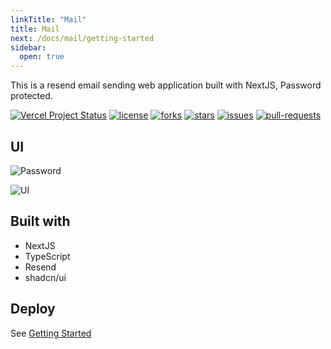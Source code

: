 ```yaml
---
linkTitle: "Mail"
title: Mail
next: /docs/mail/getting-started
sidebar:
  open: true
---
```


This is a resend email sending web application built with NextJS, Password protected.

<a href="https://vercel.com/tech-art/mail" target="_blank"><img src="https://vercelbadge.vercel.app/api/Dev-Huang1/Mail?style=flat-square" alt="Vercel Project Status"></a>
<a href="https://github.com/Dev-Huang1/Mail/blob/master/LICENSE" target="blank"><img src="https://img.shields.io/github/license/Dev-Huang1/Mail?style=flat-square" alt="license"></a>
<a href="https://github.com/Dev-Huang1/Mail/fork" target="blank"><img src="https://img.shields.io/github/forks/Dev-Huang1/Mail?style=flat-square" alt="forks"></a>
<a href="https://github.com/Dev-Huang1/Mail/stargazers" target="blank"><img src="https://img.shields.io/github/stars/Dev-Huang1/Mail?style=flat-square" alt="stars"></a>
<a href="https://github.com/Dev-Huang1/Mail/issues" target="blank"><img src="https://img.shields.io/github/issues/Dev-Huang1/Mail?style=flat-square" alt="issues"></a>
<a href="https://github.com/Dev-Huang1/Mail/pulls" target="blank"><img src="https://img.shields.io/github/issues-pr/Dev-Huang1/Mail?style=flat-square" alt="pull-requests"></a>


## UI

![Password](https://github.com/user-attachments/assets/286c3bad-83e1-4ff6-acc9-9a27e8db8d7d)

![UI](https://github.com/user-attachments/assets/5fc6b928-69c4-42c1-a808-f65621462bdc)

## Built with

- NextJS
- TypeScript
- Resend
- shadcn/ui

## Deploy

See [Getting Started](/getting-started)
